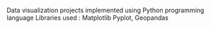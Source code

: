 Data visualization projects implemented using Python programming language
Libraries used : Matplotlib Pyplot, Geopandas
